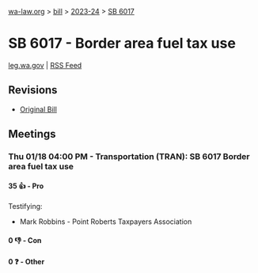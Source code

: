 [wa-law.org](/) > [bill](/bill/) > [2023-24](/bill/2023-24/) > [SB 6017](/bill/2023-24/sb/6017/)

# SB 6017 - Border area fuel tax use
[leg.wa.gov](https://app.leg.wa.gov/billsummary?BillNumber=6017&Year=2023&Initiative=false) | [RSS Feed](./rss.xml)

## Revisions
* [Original Bill](1/)

## Meetings
### Thu 01/18 04:00 PM - Transportation (TRAN): SB 6017 Border area fuel tax use
#### 35 👍 - Pro
Testifying:
* Mark Robbins - Point Roberts Taxpayers Association

#### 0 👎 - Con

#### 0 ❓ - Other
